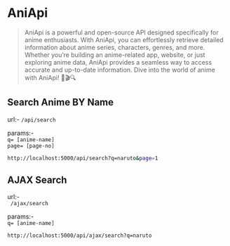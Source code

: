 # AniApi
>AniApi is a powerful and open-source API designed specifically for anime enthusiasts. With AniApi, you can effortlessly retrieve detailed information about anime series, characters, genres, and more. Whether you’re building an anime-related app, website, or just exploring anime data, AniApi provides a seamless way to access accurate and up-to-date information. Dive into the world of anime with AniApi! 🌟🎬🔍

## Search Anime BY Name


url:-
    ``` /api/search ```

 params:- <br>
   ```q= [anime-name]``` <br>
   ```page= [page-no]```

```bash
http://localhost:5000/api/search?q=naruto&page=1
```

## AJAX Search
url:- <br>
   ``` /ajax/search```

params:- <br>
    ```q= [anime-name]```

```bash
http://localhost:5000/api/ajax/search?q=naruto
```
